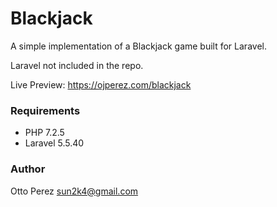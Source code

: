 # Blackjack

A simple implementation of a Blackjack game built for Laravel.

Laravel not included in the repo.

Live Preview: <https://ojperez.com/blackjack>


### Requirements
* PHP 7.2.5
* Laravel 5.5.40

### Author
Otto Perez <sun2k4@gmail.com>
